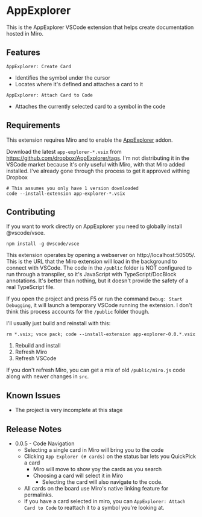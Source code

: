 # AppExplorer

This is the AppExplorer VSCode extension that helps create documentation hosted in Miro.

## Features

`AppExplorer: Create Card`

- Identifies the symbol under the cursor
- Locates where it's defined and attaches a card to it

`AppExplorer: Attach Card to Code`

- Attaches the currently selected card to a symbol in the code

## Requirements

This extension requires Miro and to enable the [AppExplorer](https://miro.com/oauth/authorize/?response_type=code&client_id=3458764531189693223&redirect_uri=%2Fconfirm-app-install%2F) addon.

Download the latest `app-explorer-*.vsix` from
https://github.com/dropbox/AppExplorer/tags. I'm not distributing it in the
VSCode market because it's only useful with Miro, with that Miro added
installed. I've already gone through the process to get it approved withing
Dropbox

```
# This assumes you only have 1 version downloaded
code --install-extension app-explorer-*.vsix
```

## Contributing

If you want to work directly on AppExplorer you need to globally install
@vscode/vsce.

```
npm install -g @vscode/vsce
```

This extension operates by opening a webserver on http://localhost:50505/. This
is the URL that the Miro extension will load in the background to connect with
VSCode. The code in the `/public` folder is NOT configured to run through a
transpiler, so it's JavaScript with TypeScript/DocBlock annotations. It's better
than nothing, but it doesn't provide the safety of a real TypeScript file.

If you open the project and press F5 or run the command `Debug: Start Debugging`, it will launch a temporary VSCode running the extension. I don't think this process accounts for the `/public` folder though.

I'll usually just build and reinstall with this:

```
rm *.vsix; vsce pack; code --install-extension app-explorer-0.0.*.vsix
```

1. Rebuild and install
2. Refresh Miro
3. Refresh VSCode

If you don't refresh Miro, you can get a mix of old `/public/miro.js` code along
with newer changes in `src`.

## Known Issues

- The project is very incomplete at this stage

## Release Notes

- 0.0.5 - Code Navigation
  - Selecting a single card in Miro will bring you to the code
  - Clicking `App Explorer (# cards)` on the status bar lets you QuickPick a card
    - Miro will move to show yoy the cards as you search
    - Choosing a card will select it in Miro
      - Selecting the card will also navigate to the code.
  - All cards on the board use Miro's native linking feature for permalinks.
  - If you have a card selected in miro, you can `AppExplorer: Attach Card to Code` to reattach it to a symbol you're looking at.

